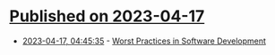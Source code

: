 # [Published on 2023-04-17](index.md)

* [2023-04-17, 04:45:35](https://lobste.rs/s/f9owqy/worst_practices_software_development) - [Worst Practices in Software Development](https://www.youtube.com/@WorstPractices)
